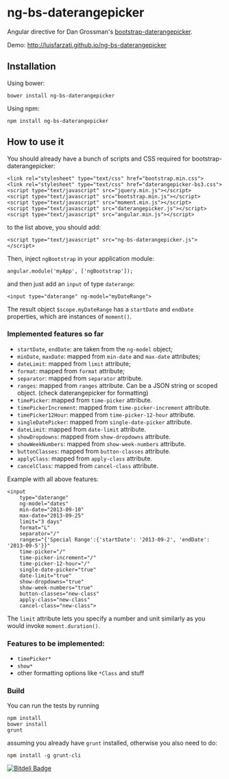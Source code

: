 ng-bs-daterangepicker
=====================

Angular directive for Dan Grossman's [bootstrap-daterangepicker](https://github.com/dangrossman/bootstrap-daterangepicker).

Demo: http://luisfarzati.github.io/ng-bs-daterangepicker

Installation
------------

Using bower:

```
bower install ng-bs-daterangepicker
```

Using npm:

```
npm install ng-bs-daterangepicker
```


How to use it
-------------

You should already have a bunch of scripts and CSS required for bootstrap-daterangepicker:

```
<link rel="stylesheet" type="text/css" href="bootstrap.min.css">
<link rel="stylesheet" type="text/css" href="daterangepicker-bs3.css">
<script type="text/javascript" src="jquery.min.js"></script>
<script type="text/javascript" src="bootstrap.min.js"></script>
<script type="text/javascript" src="moment.min.js"></script>
<script type="text/javascript" src="daterangepicker.js"></script>
<script type="text/javascript" src="angular.min.js"></script>
```

to the list above, you should add:

```
<script type="text/javascript" src="ng-bs-daterangepicker.js"></script>
```

Then, inject `ngBootstrap` in your application module:

```
angular.module('myApp', ['ngBootstrap']);
```

and then just add an `input` of type `daterange`:

```
<input type="daterange" ng-model="myDateRange">
```

The result object `$scope.myDateRange` has a `startDate` and `endDate` properties, which are instances of `moment()`.

### Implemented features so far

* `startDate`, `endDate`: are taken from the `ng-model` object;
* `minDate`, `maxDate`: mapped from `min-date` and `max-date` attributes;
* `dateLimit`: mapped from `limit` attribute;
* `format`: mapped from `format` attribute;
* `separator`: mapped from `separator` attribute.
* `ranges`: mapped from `ranges` attribute. Can be a JSON string or scoped object. (check daterangepicker for formatting)
* `timePicker`: mapped from `time-picker` attribute.
* `timePickerIncrement`: mapped from `time-picker-increment` attribute.
* `timePicker12Hour`: mapped from `time-picker-12-hour` attribute.
* `singleDatePicker`: mapped from `single-date-picker` attribute.
* `dateLimit`: mapped from `date-limit` attribute.
* `showDropdowns`: mapped from `show-dropdowns` attribute.
* `showWeekNumbers`: mapped from `show-week-numbers` attribute.
* `buttonClasses`: mapped from `button-classes` attribute.
* `applyClass`: mapped from `apply-class` attribute.
* `cancelClass`: mapped from `cancel-class` attribute.

Example with all above features:

```
<input
	type="daterange"
	ng-model="dates"
	min-date="2013-09-10"
	max-date="2013-09-25"
	limit="3 days"
	format="L"
	separator="/"
	ranges="{'Special Range':{'startDate': '2013-09-2', 'endDate': '2013-09-5'}}"
	time-picker="/"
	time-picker-increment="/"
	time-picker-12-hour="/"
	single-date-picker="true"
	date-limit="true"
	show-dropdowns="true"
	show-week-numbers="true"
	button-classes="new-class"
	apply-class="new-class"
	cancel-class="new-class">
```

The `limit` attribute lets you specify a number and unit similarly as you would invoke `moment.duration()`.

### Features to be implemented:

* `timePicker*`
* `show*`
* other formatting options like `*Class` and stuff

### Build

You can run the tests by running

```
npm install
bower install
grunt
```

assuming you already have `grunt` installed, otherwise you also need to do:

```
npm install -g grunt-cli
```






[![Bitdeli Badge](https://d2weczhvl823v0.cloudfront.net/luisfarzati/ng-bs-daterangepicker/trend.png)](https://bitdeli.com/free "Bitdeli Badge")

